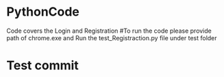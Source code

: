 # PythonCode
Code covers the Login and Registration 
#To run the code please provide path of chrome.exe and Run the test_Registraction.py file under test folder
# Test commit 


